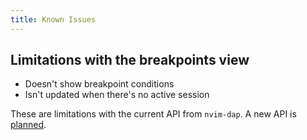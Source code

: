 ```yaml
---
title: Known Issues
---
```


## Limitations with the breakpoints view

- Doesn't show breakpoint conditions
- Isn't updated when there's no active session

These are limitations with the current API from `nvim-dap`. A new API is [planned](https://github.com/mfussenegger/nvim-dap/issues/1388).

